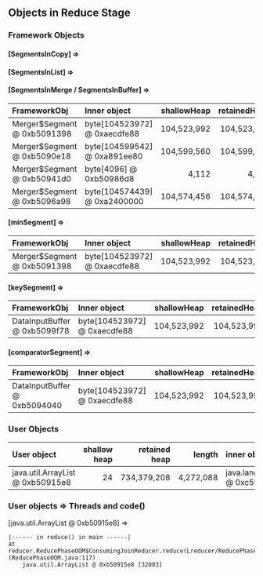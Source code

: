 ## Objects in Reduce Stage

### Framework Objects

#### [SegmentsInCopy] => 


#### [SegmentsInList] => 


#### [SegmentsInMerge / SegmentsInBuffer] => 

| FrameworkObj 	| Inner object 	| shallowHeap 	| retainedHeap 	| TaskId 	|
| :----------- | :----------- | -----------: | -----------: | -----------: |
| Merger$Segment @ 0xb5091398	| byte[104523972] @ 0xaecdfe88	| 104,523,992	| 104,523,992	|11	|
| Merger$Segment @ 0xb5090e18	| byte[104599542] @ 0xa891ee80	| 104,599,560	| 104,599,560	|0	|
| Merger$Segment @ 0xb50941d0	| byte[4096] @ 0xb50986d8	| 4,112	| 4,112	|-1	|
| Merger$Segment @ 0xb5096a98	| byte[104574439] @ 0xa2400000	| 104,574,456	| 104,574,456	|8	|


#### [minSegment] => 

| FrameworkObj 	| Inner object 	| shallowHeap 	| retainedHeap 	| TaskId 	|
| :----------- | :----------- | -----------: | -----------: |-----------: |
| Merger$Segment @ 0xb5091398	| byte[104523972] @ 0xaecdfe88	| 104,523,992	| 104,523,992	|11	|


#### [keySegment] => 

| FrameworkObj 	| Inner object 	| shallowHeap 	| retainedHeap 	|
| :----------- | :----------- | -----------: | -----------: |
| DataInputBuffer @ 0xb5099f78	| byte[104523972] @ 0xaecdfe88	| 104,523,992	| 104,523,992	|

#### [comparatorSegment] => 

| FrameworkObj 	| Inner object 	| shallowHeap 	| retainedHeap 	|
| :----------- | :----------- | -----------: | -----------: |
| DataInputBuffer @ 0xb5094040	| byte[104523972] @ 0xaecdfe88	| 104,523,992	| 104,523,992	|


### User Objects

| User object | shallow heap | retained heap | length | inner object | inner size | threads | code() |
|:------------| ------------:| -------------:| ------:|:------------ | ----------:| :------ | :------|
| java.util.ArrayList @ 0xb50915e8 | 24 | 734,379,208 | 4,272,088 | java.lang.String @ 0xc5f0f9a8 | 256 | main | reduce |

### User objects => Threads and code() 

[java.util.ArrayList @ 0xb50915e8] =>

	|------ in reduce() in main ------|
	at reducer.ReducePhaseOOM$ConsumingJoinReducer.reduce(Lreducer/ReducePhaseOOM$TextPair;Ljava/util/Iterator;Lorg/apache/hadoop/mapred/OutputCollector;Lorg/apache/hadoop/mapred/Reporter;)V (ReducePhaseOOM.java:117)
		java.util.ArrayList @ 0xb50915e8 [32003]


